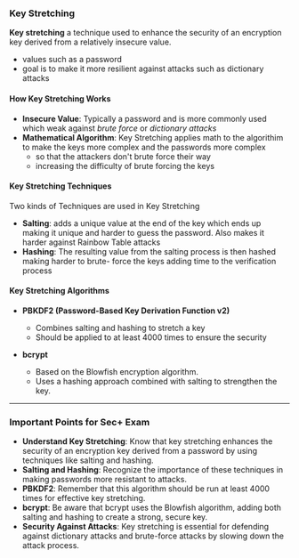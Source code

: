 
### Key Stretching

**Key stretching** a technique used to enhance the security of an encryption key derived from a relatively insecure value. 
- values such as a password 
- goal is to make it more resilient against attacks such as dictionary attacks

#### How Key Stretching Works

- **Insecure Value**: Typically a password and is more commonly used which weak against *brute force* or *dictionary attacks*
- **Mathematical Algorithm**: Key Stretching applies math to the algorithim to make the keys more complex and the passwords more complex 
	- so that the attackers don't brute force their way 
	- increasing the difficulty of brute forcing the keys

#### Key Stretching Techniques

Two kinds of Techniques are used in Key Stretching

- **Salting**: adds a unique value at the end of the key which ends up making it unique and harder to guess the password. Also makes it harder against Rainbow Table attacks
- **Hashing**: The resulting value from the salting process is then hashed making harder to brute- force the keys adding time to the verification process

#### Key Stretching Algorithms

- **PBKDF2 (Password-Based Key Derivation Function v2)**
	- Combines salting and hashing to stretch a key 
	- Should be applied to at least 4000 times to ensure the security

- **bcrypt**
	- Based on the Blowfish encryption algorithm.
	- Uses a hashing approach combined with salting to strengthen the key.

----------- 

### Important Points for Sec+ Exam

- **Understand Key Stretching**: Know that key stretching enhances the security of an encryption key derived from a password by using techniques like salting and hashing.
- **Salting and Hashing**: Recognize the importance of these techniques in making passwords more resistant to attacks.
- **PBKDF2**: Remember that this algorithm should be run at least 4000 times for effective key stretching.
- **bcrypt**: Be aware that bcrypt uses the Blowfish algorithm, adding both salting and hashing to create a strong, secure key.
- **Security Against Attacks**: Key stretching is essential for defending against dictionary attacks and brute-force attacks by slowing down the attack process.